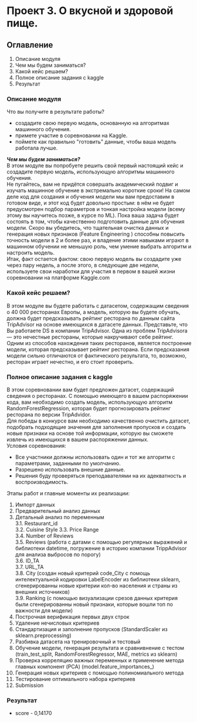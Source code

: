 # Проект 3. О вкусной и здоровой пище.  
## Оглавление  
1. Описание модуля 
2. Чем мы будем заниматься?
3. Какой кейс решаем?
4. Полное описание задания с kaggle
5. Результат


### Описание модуля  
Что вы получите в результате работы?  
- создадите свою первую модель, основанную на алгоритмах машинного обучения.
- примете участие в соревновании на Kaggle.
- поймете как правильно "готовить" данные, чтобы ваша модель работала лучше.  

***Чем мы будем заниматься?***  
В этом модуле вы попробуете решить свой первый настоящий кейс и создадите первую модель, использующую алгоритмы машинного обучения.  
Не пугайтесь, вам не придётся совершать академический подвиг и изучать машинное обучение в экстремально короткие сроки! На самом деле код для создания и обучения модели мы вам предоставим в готовом виде, и этот код будет довольно простым: в нём не будет предусмотрен подбор параметров и тонкая настройка модели (всему этому вы научитесь позже, в курсе по ML). Пока ваша задача будет состоять в том, чтобы качественно подготовить данные для обучения модели. Скоро вы убедитесь, что тщательная очистка данных и генерация новых признаков (Feature Engineering ) способны повысить точность модели в 2 и более раз, и владение этими навыками играют в машинном обучении не меньшую роль, чем умение выбрать алгоритм и настроить модель.  
Итак, факт остается фактом: свою первую модель вы создадите уже через пару недель, а после этого, в следующие две недели, используете свои наработки для участия в первом в вашей жизни соревновании на платформе Kaggle.com  


### Какой кейс решаем?
В этом модуле вы будете работать с датасетом, содержащим сведения о 40 000 ресторанах Европы, а модель, которую вы будете обучать, должна будет предсказывать рейтинг ресторана по данным сайта TripAdvisor на основе имеющихся в датасете данных.
Представьте, что Вы работаете DS в компании TripAdvisor. Одна из проблем TripAdvisorа — это нечестные рестораны, которые накручивают себе рейтинг. Одним из способов нахождения таких ресторанов, является построение модели, которая предсказывает рейтинг ресторана. Если предсказания модели сильно отличаются от фактического результата, то, возможно, ресторан играет нечестно, и его стоит проверить.


### Полное описание задания с kaggle  
В этом соревновании вам будет предложен датасет, содержащий сведения о ресторанах. С помощью имеющего в вашем распоряжении кода, вам необходимо создать модель, использующую алгоритм RandomForestRegression, которая будет прогнозировать рейтинг ресторана по версии TripAdvidor.  
Для победы в конкурсе вам необходимо качественно очистить датасет, подобрать подходящие значения для заполнения пропусков и создать новые признаки на основе той информации, которую вы сможете извлечь из имеющихся в вашем распоряжении данных.  
Условия соревнования:  
- Все участники должны использовать один и тот же алгоритм с параметрами, заданными по умолчанию.  
- Разрешено использовать внешние данные.  
- Решения буду проверяться преподавателями на их адекватность и воспроизводимость.  

Этапы работ и главные моменты их реализации:
1. Импорт данных  
2. Предварительный анализ данных   
3. Детальный анализ по переменным  
  3.1. Restaurant_id  
  3.2. Cuisine Style
  3.3. Price Range  
  3.4. Number of Reviews  
  3.5. Reviews (работа с датами с помощью регулярных выражений и библиотеки datetime, погружение в историю компании TrippAdvisor для анализа выбросов по порогу)  
  3.6. ID_TA  
  3.7. URL_TA  
  3.8. City (создан новый критерий code_City с помощь интелектуальной кодировки LabelEncoder из библиотеки sklearn, сгенерированны новые критерии кол-во населения и страны из внешних источников)  
  3.9. Ranking (с помощью визуализации срезов данных критерия были сгенерированны новый признаки, которые вошли топ по важности для модели)  
4. Построчная верификация первых двух строк  
5. Удаление нечисловых критериев  
6. Стандартизация и заполнение пропусков (StandardScaler из sklearn.preprocessing)  
7. Разбивка датасета на тренировочный и тестовый  
8. Обучение модели, генерация результата и сравнивнение с тестом (train_test_split, RandomForestRegressor, MAE, metrics из sklearn)  
9. Проверка корреляцию важных переменных и применение метода главных компонент (PCA) (model.feature_importances_)  
10. Генерация новых критериев с помощью полиномиального метода  
11. Тестирование оптимального набора критериев  
12. Submission  

### Результат  
- score - 0,14170
